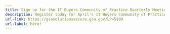 ```yaml
---
title: Sign up for the IT Buyers Community of Practice Quarterly Meeting
description: Register today for April's IT Buyers Community of Practice Quarterly Meeting
url-link: https://gsasolutionssecure.gsa.gov/LP=5109
url-label: here!
---
```

